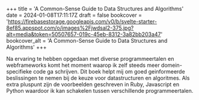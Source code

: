 +++
title = 'A Common-Sense Guide to Data Structures and Algorithms'
date = 2024-01-08T17:11:17Z
draft = false
bookcover = 'https://firebasestorage.googleapis.com/v0/b/svelte-starter-8ef85.appspot.com/o/images%2Fjwdsal2-375.jpg?alt=media&token=50507657-019c-45eb-8312-3a82bb203a47'
bookcover_alt = 'A Common-Sense Guide to Data Structures and Algorithms'
+++

Na ervaring te hebben opgedaan met diverse programmeertalen en webframeworks komt het moment waarop ik
zelf steeds meer domein-specifieke code ga schrijven. Dit boek helpt mij om goed geinformeerde beslissingen
te nemen bij de keuze voor datastructuren en algoritmes. Als extra pluspunt zijn de voorbeelden geschreven in Ruby, Javascript
en Python waardoor ik kan schakelen tussen verschillende programmeertalen.
